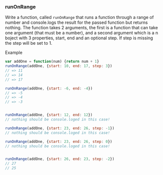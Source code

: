 ### runOnRange

Write a function, called ```runOnRange``` that runs a function through a range of number and console.logs the result for the passed function but returns nothing. The function takes 2 arguments, the first is a function that can take one argument (that must be a number), and a second argument which is a n boject with 3 properties, start, end and an optional step. If step is missing the step will be set to 1.

Example

```jsx
var addOne = function(num) {return num + 1}
runOnRange(addOne, {start: 10, end: 17, step: 3})
// => 11
// => 14
// => 17

runOnRange(addOne, {start: -6, end: -4})
// => -5
// => -4
// => -3


runOnRange(addOne, {start: 12, end: 12})
// nothing should be console.loged in this case!

runOnRange(addOne, {start: 23, end: 26, step: -1})
// nothing should be console.loged in this case!

runOnRange(addOne, {start: 23, end: 26, step: 0})
// nothing should be console.loged in this case!


runOnRange(addOne, {start: 26, end: 23, step: -2})
// 27
// 25

```
